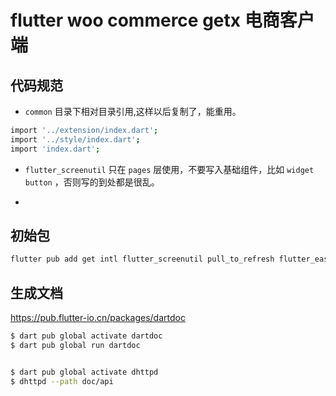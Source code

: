 # flutter woo commerce getx 电商客户端

## 代码规范

- `common` 目录下相对目录引用,这样以后复制了，能重用。

```sh
import '../extension/index.dart';
import '../style/index.dart';
import 'index.dart';
```

- `flutter_screenutil` 只在 `pages` 层使用，不要写入基础组件，比如 `widget` `button` ，否则写的到处都是很乱。

-

## 初始包

```sh
flutter pub add get intl flutter_screenutil pull_to_refresh flutter_easyloading modal_bottom_sheet dio dio_cookie_manager cookie_jar cached_network_image flutter_cache_manager crypto share device_info package_info permission_handler sentry carousel_slider flutter_svg validatorless flutter_multi_formatter pinput flutter_picker another_xlider photo_view wechat_assets_picker wechat_camera_picker country_code_picker dropdown_button2 shared_preferences
```

## 生成文档

https://pub.flutter-io.cn/packages/dartdoc

```sh
$ dart pub global activate dartdoc
$ dart pub global run dartdoc


$ dart pub global activate dhttpd
$ dhttpd --path doc/api
```
